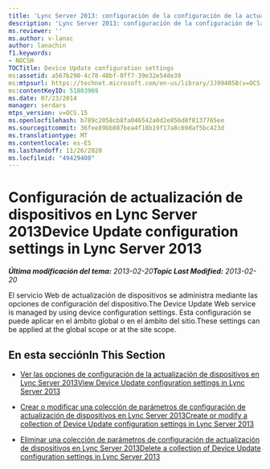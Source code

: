 ```yaml
---
title: 'Lync Server 2013: configuración de la configuración de la actualización de dispositivos'
description: 'Lync Server 2013: configuración de la configuración de la actualización de dispositivos.'
ms.reviewer: ''
ms.author: v-lanac
author: lanachin
f1.keywords:
- NOCSH
TOCTitle: Device Update configuration settings
ms:assetid: a567b290-4c78-48bf-8ff7-39e32e54de39
ms:mtpsurl: https://technet.microsoft.com/en-us/library/JJ994058(v=OCS.15)
ms:contentKeyID: 51803969
ms.date: 07/23/2014
manager: serdars
mtps_version: v=OCS.15
ms.openlocfilehash: b789c2058cb8fa046542a0d2e856d8f8137765ee
ms.sourcegitcommit: 36fee89bb887bea4f18b19f17a8c69daf5bc423d
ms.translationtype: MT
ms.contentlocale: es-ES
ms.lasthandoff: 11/26/2020
ms.locfileid: "49429408"
---
```

# <a name="device-update-configuration-settings-in-lync-server-2013"></a><span data-ttu-id="4572d-103">Configuración de actualización de dispositivos en Lync Server 2013</span><span class="sxs-lookup"><span data-stu-id="4572d-103">Device Update configuration settings in Lync Server 2013</span></span>

<div data-xmlns="http://www.w3.org/1999/xhtml">

<div class="topic" data-xmlns="http://www.w3.org/1999/xhtml" data-msxsl="urn:schemas-microsoft-com:xslt" data-cs="https://msdn.microsoft.com/">

<div data-asp="https://msdn2.microsoft.com/asp">



</div>

<div id="mainSection">

<div id="mainBody"><span data-ttu-id="4572d-104">

<span> </span></span><span class="sxs-lookup"><span data-stu-id="4572d-104">

<span> </span></span></span>

<span data-ttu-id="4572d-105">_**Última modificación del tema:** 2013-02-20_</span><span class="sxs-lookup"><span data-stu-id="4572d-105">_**Topic Last Modified:** 2013-02-20_</span></span>

<span data-ttu-id="4572d-106">El servicio Web de actualización de dispositivos se administra mediante las opciones de configuración del dispositivo.</span><span class="sxs-lookup"><span data-stu-id="4572d-106">The Device Update Web service is managed by using device configuration settings.</span></span> <span data-ttu-id="4572d-107">Esta configuración se puede aplicar en el ámbito global o en el ámbito del sitio.</span><span class="sxs-lookup"><span data-stu-id="4572d-107">These settings can be applied at the global scope or at the site scope.</span></span>

<div>

## <a name="in-this-section"></a><span data-ttu-id="4572d-108">En esta sección</span><span class="sxs-lookup"><span data-stu-id="4572d-108">In This Section</span></span>

  - [<span data-ttu-id="4572d-109">Ver las opciones de configuración de la actualización de dispositivos en Lync Server 2013</span><span class="sxs-lookup"><span data-stu-id="4572d-109">View Device Update configuration settings in Lync Server 2013</span></span>](lync-server-2013-view-device-update-configuration-settings.md)

  - [<span data-ttu-id="4572d-110">Crear o modificar una colección de parámetros de configuración de actualización de dispositivos en Lync Server 2013</span><span class="sxs-lookup"><span data-stu-id="4572d-110">Create or modify a collection of Device Update configuration settings in Lync Server 2013</span></span>](lync-server-2013-create-or-modify-a-collection-of-device-update-configuration-settings.md)

  - [<span data-ttu-id="4572d-111">Eliminar una colección de parámetros de configuración de actualización de dispositivos en Lync Server 2013</span><span class="sxs-lookup"><span data-stu-id="4572d-111">Delete a collection of Device Update configuration settings in Lync Server 2013</span></span>](lync-server-2013-delete-a-collection-of-device-update-configuration-settings.md)

<span data-ttu-id="4572d-112"></div>

</div>

<span> </span>

</div>

</div>

</span><span class="sxs-lookup"><span data-stu-id="4572d-112"></div>

</div>

<span> </span>

</div>

</div>

</span></span></div>

